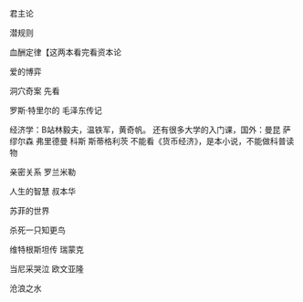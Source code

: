 君主论

潜规则

血酬定律【这两本看完看资本论

爱的博弈

洞穴奇案 先看


罗斯·特里尔的 毛泽东传记

经济学：B站林毅夫，温铁军，黄奇帆。
还有很多大学的入门课，国外：曼昆 萨缪尔森 弗里德曼 科斯 斯蒂格利茨
不能看《货币经济》，是本小说，不能做科普读物


亲密关系  罗兰米勒

人生的智慧  叔本华

苏菲的世界

杀死一只知更鸟

维特根斯坦传 瑞蒙克

当尼采哭泣 欧文亚隆

沧浪之水